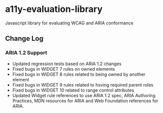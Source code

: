 # a11y-evaluation-library
Javascript library for evaluating WCAG and ARIA conformance

## Change Log

### ARIA 1.2 Support

* Updated regression tests based on ARIA 1.2 changes
* Fixed bugs in WIDGET 7 rules on owned elements
* Fixed bugs in WIDGET 8 rules related to being owned by another element
* Fixed bugs in WIDGET 9 rules related to hsving required parent roles
* Fixed bugs in WIDGET 10 related to range control attributes
* Updated Widget rule references to use ARIA 1.2 spec, ARIA Authoring Practices, MDN resources for ARIA and Web Foundation references for ARIA.

